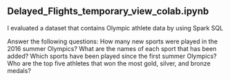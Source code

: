
## Delayed_Flights_temporary_view_colab.ipynb

I evaluated a dataset that contains Olympic athlete data by using Spark SQL

Answer the following questions:
How many new sports were played in the 2016 summer Olympics?
What are the names of each sport that has been added?
Which sports have been played since the first summer Olympics?
Who are the top five athletes that won the most gold, silver, and bronze medals?
